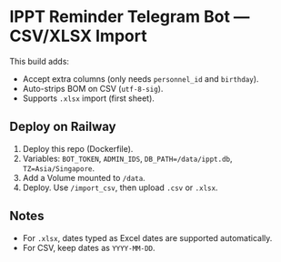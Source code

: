 # IPPT Reminder Telegram Bot — CSV/XLSX Import

This build adds:
- Accept extra columns (only needs `personnel_id` and `birthday`).
- Auto-strips BOM on CSV (`utf-8-sig`).
- Supports `.xlsx` import (first sheet).

## Deploy on Railway
1) Deploy this repo (Dockerfile).
2) Variables: `BOT_TOKEN`, `ADMIN_IDS`, `DB_PATH=/data/ippt.db`, `TZ=Asia/Singapore`.
3) Add a Volume mounted to `/data`.
4) Deploy. Use `/import_csv`, then upload `.csv` or `.xlsx`.

## Notes
- For `.xlsx`, dates typed as Excel dates are supported automatically.
- For CSV, keep dates as `YYYY-MM-DD`.
